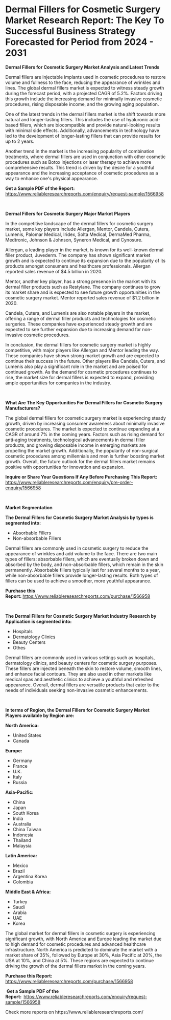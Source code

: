 <p><h1>Dermal Fillers for Cosmetic Surgery Market Research Report: The Key To Successful Business Strategy Forecasted for Period from 2024 - 2031</h1></p><p><strong>Dermal Fillers for Cosmetic Surgery Market Analysis and Latest Trends</strong></p>
<p><p>Dermal fillers are injectable implants used in cosmetic procedures to restore volume and fullness to the face, reducing the appearance of wrinkles and lines. The global dermal fillers market is expected to witness steady growth during the forecast period, with a projected CAGR of 5.2%. Factors driving this growth include the increasing demand for minimally invasive cosmetic procedures, rising disposable income, and the growing aging population.</p><p>One of the latest trends in the dermal fillers market is the shift towards more natural and longer-lasting fillers. This includes the use of hyaluronic acid-based fillers, which are biocompatible and provide natural-looking results with minimal side effects. Additionally, advancements in technology have led to the development of longer-lasting fillers that can provide results for up to 2 years.</p><p>Another trend in the market is the increasing popularity of combination treatments, where dermal fillers are used in conjunction with other cosmetic procedures such as Botox injections or laser therapy to achieve more comprehensive results. This trend is driven by the desire for a youthful appearance and the increasing acceptance of cosmetic procedures as a way to enhance one's physical appearance.</p></p>
<p><strong>Get a Sample PDF of the Report:&nbsp;</strong> <a href="https://www.reliableresearchreports.com/enquiry/request-sample/1566958">https://www.reliableresearchreports.com/enquiry/request-sample/1566958</a></p>
<p>&nbsp;</p>
<p><strong>Dermal Fillers for Cosmetic Surgery Major Market Players</strong></p>
<p><p>In the competitive landscape of the dermal fillers for cosmetic surgery market, some key players include Allergan, Mentor, Candela, Cutera, Lumenis, Palomar Medical, Iridex, Solta Medical, DermaMed Pharma, Medtronic, Johnson & Johnson, Syneron Medical, and Cynosure. </p><p>Allergan, a leading player in the market, is known for its well-known dermal filler product, Juvederm. The company has shown significant market growth and is expected to continue its expansion due to the popularity of its products amongst consumers and healthcare professionals. Allergan reported sales revenue of $4.5 billion in 2020.</p><p>Mentor, another key player, has a strong presence in the market with its dermal filler products such as Restylane. The company continues to grow its market share and is expected to see future growth opportunities in the cosmetic surgery market. Mentor reported sales revenue of $1.2 billion in 2020.</p><p>Candela, Cutera, and Lumenis are also notable players in the market, offering a range of dermal filler products and technologies for cosmetic surgeries. These companies have experienced steady growth and are expected to see further expansion due to increasing demand for non-invasive cosmetic procedures. </p><p>In conclusion, the dermal fillers for cosmetic surgery market is highly competitive, with major players like Allergan and Mentor leading the way. These companies have shown strong market growth and are expected to continue their success in the future. Other players like Candela, Cutera, and Lumenis also play a significant role in the market and are poised for continued growth. As the demand for cosmetic procedures continues to rise, the market size for dermal fillers is expected to expand, providing ample opportunities for companies in the industry.</p></p>
<p>&nbsp;</p>
<p><strong>What Are The Key Opportunities For Dermal Fillers for Cosmetic Surgery Manufacturers?</strong></p>
<p><p>The global dermal fillers for cosmetic surgery market is experiencing steady growth, driven by increasing consumer awareness about minimally invasive cosmetic procedures. The market is expected to continue expanding at a CAGR of around 7% in the coming years. Factors such as rising demand for anti-aging treatments, technological advancements in dermal filler products, and growing disposable income in emerging markets are propelling the market growth. Additionally, the popularity of non-surgical cosmetic procedures among millennials and men is further boosting market growth. Overall, the future outlook for the dermal fillers market remains positive with opportunities for innovation and expansion.</p></p>
<p><strong>Inquire or Share Your Questions If Any Before Purchasing This Report:</strong> <a href="https://www.reliableresearchreports.com/enquiry/pre-order-enquiry/1566958">https://www.reliableresearchreports.com/enquiry/pre-order-enquiry/1566958</a></p>
<p>&nbsp;</p>
<p><strong>Market Segmentation</strong></p>
<p><strong>The Dermal Fillers for Cosmetic Surgery Market Analysis by types is segmented into:</strong></p>
<p><ul><li>Absorbable Fillers</li><li>Non-absorbable Fillers</li></ul></p>
<p><p>Dermal fillers are commonly used in cosmetic surgery to reduce the appearance of wrinkles and add volume to the face. There are two main types of fillers: absorbable fillers, which are eventually broken down and absorbed by the body, and non-absorbable fillers, which remain in the skin permanently. Absorbable fillers typically last for several months to a year, while non-absorbable fillers provide longer-lasting results. Both types of fillers can be used to achieve a smoother, more youthful appearance.</p></p>
<p><strong>Purchase this Report:&nbsp;</strong><a href="https://www.reliableresearchreports.com/purchase/1566958">https://www.reliableresearchreports.com/purchase/1566958</a></p>
<p>&nbsp;</p>
<p><strong>The Dermal Fillers for Cosmetic Surgery Market Industry Research by Application is segmented into:</strong></p>
<p><ul><li>Hospitals</li><li>Dermatology Clinics</li><li>Beauty Centers</li><li>Othes</li></ul></p>
<p><p>Dermal fillers are commonly used in various settings such as hospitals, dermatology clinics, and beauty centers for cosmetic surgery purposes. These fillers are injected beneath the skin to restore volume, smooth lines, and enhance facial contours. They are also used in other markets like medical spas and aesthetic clinics to achieve a youthful and refreshed appearance. Overall, dermal fillers are versatile products that cater to the needs of individuals seeking non-invasive cosmetic enhancements.</p></p>
<p>&nbsp;</p>
<p><strong>In terms of Region, the Dermal Fillers for Cosmetic Surgery Market Players available by Region are:</strong></p>
<p>
    <p> <strong> North America: </strong>
        <ul>
            <li>United States</li>
            <li>Canada</li>
        </ul>
        </p> 
    <p> <strong> Europe: </strong>
        <ul>
            <li>Germany</li>
            <li>France</li>
            <li>U.K.</li>
            <li>Italy</li>
            <li>Russia</li>
        </ul>
        </p> 
    <p> <strong> Asia-Pacific: </strong>
        <ul>
            <li>China</li>
            <li>Japan</li>
            <li>South Korea</li>
            <li>India</li>
            <li>Australia</li>
            <li>China Taiwan</li>
            <li>Indonesia</li>
            <li>Thailand</li>
            <li>Malaysia</li>
        </ul>
        </p> 
    <p> <strong> Latin America: </strong>
        <ul>
            <li>Mexico</li>
            <li>Brazil</li>
            <li>Argentina Korea</li>
            <li>Colombia</li>
        </ul>
        </p> 
    <p> <strong> Middle East & Africa: </strong>
        <ul>
            <li>Turkey</li>
            <li>Saudi</li>
            <li>Arabia</li>
            <li>UAE</li>
            <li>Korea</li>
        </ul>
    </p>
    </p>
<p><p>The global market for dermal fillers in cosmetic surgery is experiencing significant growth, with North America and Europe leading the market due to high demand for cosmetic procedures and advanced healthcare infrastructure. North America is predicted to dominate the market with a market share of 35%, followed by Europe at 30%, Asia Pacific at 20%, the USA at 10%, and China at 5%. These regions are expected to continue driving the growth of the dermal fillers market in the coming years.</p></p>
<p><strong>Purchase this Report: </strong><a href="https://www.reliableresearchreports.com/purchase/1566958">https://www.reliableresearchreports.com/purchase/1566958</a></p>
<p>&nbsp;<strong>Get a Sample PDF of the Report:&nbsp;&nbsp;</strong><a href="https://www.reliableresearchreports.com/enquiry/request-sample/1566958">https://www.reliableresearchreports.com/enquiry/request-sample/1566958</a></p>
<p><strong></strong></p>
<p>Check more reports on https://www.reliableresearchreports.com/</p>